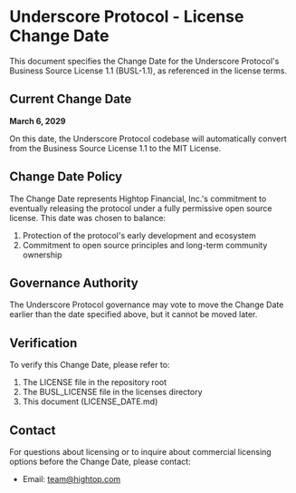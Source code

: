 # Underscore Protocol - License Change Date

This document specifies the Change Date for the Underscore Protocol's Business Source License 1.1 (BUSL-1.1), as referenced in the license terms.

## Current Change Date

**March 6, 2029**

On this date, the Underscore Protocol codebase will automatically convert from the Business Source License 1.1 to the MIT License.

## Change Date Policy

The Change Date represents Hightop Financial, Inc.'s commitment to eventually releasing the protocol under a fully permissive open source license. This date was chosen to balance:

1. Protection of the protocol's early development and ecosystem
2. Commitment to open source principles and long-term community ownership

## Governance Authority

The Underscore Protocol governance may vote to move the Change Date earlier than the date specified above, but it cannot be moved later.

## Verification

To verify this Change Date, please refer to:

1. The LICENSE file in the repository root
2. The BUSL_LICENSE file in the licenses directory
3. This document (LICENSE_DATE.md)

## Contact

For questions about licensing or to inquire about commercial licensing options before the Change Date, please contact:

- Email: team@hightop.com

